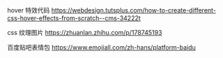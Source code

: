 hover 特效代码
https://webdesign.tutsplus.com/how-to-create-different-css-hover-effects-from-scratch--cms-34222t

css 纹理图片
https://zhuanlan.zhihu.com/p/178745193

百度贴吧表情包
https://www.emojiall.com/zh-hans/platform-baidu
